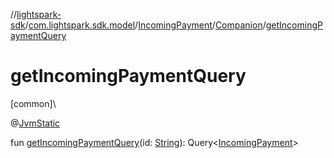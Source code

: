 //[lightspark-sdk](../../../../index.md)/[com.lightspark.sdk.model](../../index.md)/[IncomingPayment](../index.md)/[Companion](index.md)/[getIncomingPaymentQuery](get-incoming-payment-query.md)

# getIncomingPaymentQuery

[common]\

@[JvmStatic](https://kotlinlang.org/api/latest/jvm/stdlib/kotlin.jvm/-jvm-static/index.html)

fun [getIncomingPaymentQuery](get-incoming-payment-query.md)(id: [String](https://kotlinlang.org/api/latest/jvm/stdlib/kotlin/-string/index.html)): Query&lt;[IncomingPayment](../index.md)&gt;
